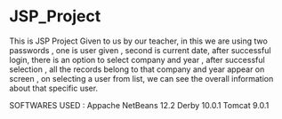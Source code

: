 # JSP_Project
This is JSP Project Given to us by our teacher, in this we are using two passwords , one is user given , second is current date, 
after successful login, there is an option to select company and year , 
after successful selection , all the records belong to that company and year appear on screen , 
on selecting a user from list, we can see the overall information about that specific user.

SOFTWARES USED :
Appache NetBeans 12.2 
Derby 10.0.1
Tomcat 9.0.1
